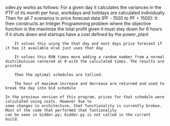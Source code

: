odev.py works as follows:
    For a given day it calculates the variances in the PTF of its month per hour, workdays and holidays are calculated individually
    Then for all 7 scenarios in price forecast data (PF - 1500 to PF + 1500):
        It then constructs an Integer Programming problem where the objective function is the maximize the total profit
        given it must stay down for 6 hours if it shuts down and startups have a cost defined by the power_plant

        It solves this using the that day and next days price forecast if it has it available else just uses that day

        It solves this RUN times more adding a random number from a normal distributuion centered at 0 with the calculated times. The results are printed

        Then the optimal schedules are tallied.

        The hour of maximum increase and decrease are returned and used to break the day into bid schedule

    In the previous version of this program, prices for that schedule were calculated using costs. However due to
    some changes in architecture, that functionality is currently broken. Most of the code that performed that funtionality
    can be seen in bidder.py; bidder.py is not called in the current build.
